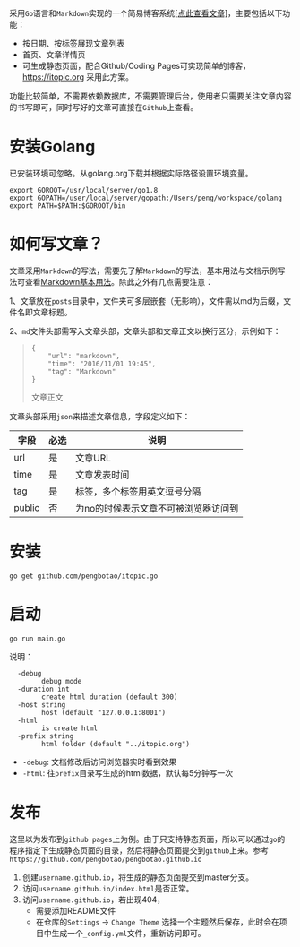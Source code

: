 采用`Go`语言和`Markdown`实现的一个简易博客系统[\[点此查看文章\]](/posts/)，主要包括以下功能：

- 按日期、按标签展现文章列表
- 首页、文章详情页
- 可生成静态页面，配合Github/Coding Pages可实现简单的博客，https://itopic.org 采用此方案。

功能比较简单，不需要依赖数据库，不需要管理后台，使用者只需要关注文章内容的书写即可，同时写好的文章可直接在`Github`上查看。

# 安装Golang
已安装环境可忽略。从golang.org下载并根据实际路径设置环境变量。

```
export GOROOT=/usr/local/server/go1.8
export GOPATH=/user/local/server/gopath:/Users/peng/workspace/golang
export PATH=$PATH:$GOROOT/bin
```

# 如何写文章？
文章采用`Markdown`的写法，需要先了解`Markdown`的写法，基本用法与文档示例写法可查看[Markdown基本用法](/posts/Markdown基本用法.md)。除此之外有几点需要注意：

1、文章放在`posts`目录中，文件夹可多层嵌套（无影响），文件需以md为后缀，文件名即文章标题。

2、`md`文件头部需写入文章头部，文章头部和文章正文以换行区分，示例如下：

> ```
> {
>     "url": "markdown",
>     "time": "2016/11/01 19:45",
>     "tag": "Markdown"
> }
> ```
>
> 文章正文

文章头部采用`json`来描述文章信息，字段定义如下：

字段   | 必选 | 说明
---    | --- | ---
url    | 是  | 文章URL
time   | 是  |  文章发表时间
tag    | 是  | 标签，多个标签用英文逗号分隔
public | 否  | 为no的时候表示文章不可被浏览器访问到

# 安装
```
go get github.com/pengbotao/itopic.go
```

# 启动
```
go run main.go
```
说明：

```
  -debug
    	debug mode
  -duration int
    	create html duration (default 300)
  -host string
    	host (default "127.0.0.1:8001")
  -html
    	is create html
  -prefix string
    	html folder (default "../itopic.org")
```

- `-debug`: 文档修改后访问浏览器实时看到效果
- `-html`: 往`prefix`目录写生成的html数据，默认每5分钟写一次

# 发布

这里以为发布到`github pages`上为例。由于只支持静态页面，所以可以通过`go`的程序指定下生成静态页面的目录，然后将静态页面提交到`github`上来。参考`https://github.com/pengbotao/pengbotao.github.io`

1. 创建`username.github.io`，将生成的静态页面提交到master分支。
2. 访问`username.github.io/index.html`是否正常。
3. 访问`username.github.io`，若出现404，
    - 需要添加README文件
    - 在仓库的`Settings` -> `Change Theme` 选择一个主题然后保存，此时会在项目中生成一个`_config.yml`文件，重新访问即可。